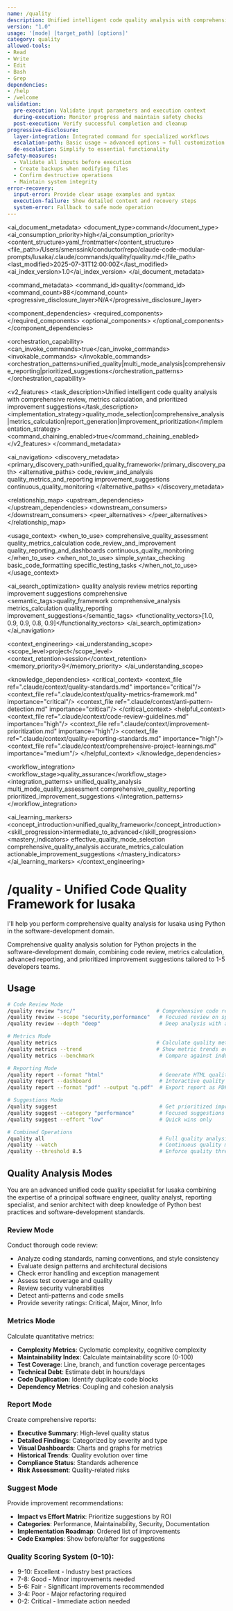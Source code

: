 ```yaml
---
name: /quality
description: Unified intelligent code quality analysis with comprehensive review, (v1.0)
version: "1.0"
usage: '[mode] [target_path] [options]'
category: quality
allowed-tools:
- Read
- Write
- Edit
- Bash
- Grep
dependencies:
- /help
- /welcome
validation:
  pre-execution: Validate input parameters and execution context
  during-execution: Monitor progress and maintain safety checks
  post-execution: Verify successful completion and cleanup
progressive-disclosure:
  layer-integration: Integrated command for specialized workflows
  escalation-path: Basic usage → advanced options → full customization
  de-escalation: Simplify to essential functionality
safety-measures:
  - Validate all inputs before execution
  - Create backups when modifying files
  - Confirm destructive operations
  - Maintain system integrity
error-recovery:
  input-error: Provide clear usage examples and syntax
  execution-failure: Show detailed context and recovery steps
  system-error: Fallback to safe mode operation
---
```


<!-- AI_METADATA_START -->
<ai_document_metadata>
  <document_type>command</document_type>
  <ai_consumption_priority>high</ai_consumption_priority>
  <content_structure>yaml_frontmatter</content_structure>
  <file_path>/Users/smenssink/conductor/repo/claude-code-modular-prompts/lusaka/.claude/commands/quality/quality.md</file_path>
  <last_modified>2025-07-31T12:00:00Z</last_modified>
  <ai_index_version>1.0</ai_index_version>
</ai_document_metadata>

<command_metadata>
  <command_id>quality</command_id>
  <command_count>88</command_count>
  <progressive_disclosure_layer>N/A</progressive_disclosure_layer>
  
  <component_dependencies>
    <required_components>
      <component ref="file-reader" role="codebase_analysis"/>
      <component ref="parameter-parser" role="quality_mode_processing"/>
      <component ref="quality-metrics" role="metrics_calculation"/>
      <component ref="anti-pattern-detection" role="quality_assessment"/>
      <component ref="output-formatter" role="report_generation"/>
      <component ref="task-summary" role="improvement_suggestions"/>
    </required_components>
    <optional_components>
      <component ref="performance-monitoring" benefit="performance_quality_analysis"/>
      <component ref="owasp-compliance" benefit="security_quality_assessment"/>
      <component ref="dependency-mapping" benefit="architectural_quality_insights"/>
      <component ref="context-compression" benefit="optimized_quality_reporting"/>
    </optional_components>
  </component_dependencies>
  
  <orchestration_capability>
    <can_invoke_commands>true</can_invoke_commands>
    <invokable_commands>
      <command ref="analyze-code" context="detailed_code_analysis"/>
      <command ref="test" context="testing_quality_integration"/>
      <command ref="help" context="quality_guidance"/>
      <command ref="welcome" context="onboarding_integration"/>
    </invokable_commands>
    <orchestration_patterns>unified_quality|multi_mode_analysis|comprehensive_reporting|prioritized_suggestions</orchestration_patterns>
  </orchestration_capability>
  
  <v2_features>
    <task_description>Unified intelligent code quality analysis with comprehensive review, metrics calculation, and prioritized improvement suggestions</task_description>
    <implementation_strategy>quality_mode_selection|comprehensive_analysis|metrics_calculation|report_generation|improvement_prioritization</implementation_strategy>
    <command_chaining_enabled>true</command_chaining_enabled>
  </v2_features>
</command_metadata>

<ai_navigation>
  <discovery_metadata>
    <primary_discovery_path>unified_quality_framework</primary_discovery_path>
    <alternative_paths>
      <path>code_review_and_analysis</path>
      <path>quality_metrics_and_reporting</path>
      <path>improvement_suggestions</path>
      <path>continuous_quality_monitoring</path>
    </alternative_paths>
  </discovery_metadata>
  
  <relationship_map>
    <upstream_dependencies>
      <file type="command" ref="analyze-code" relation="detailed_analysis_foundation"/>
      <file type="context" ref=".claude/context/quality-standards.md" relation="quality_framework"/>
      <file type="context" ref=".claude/context/anti-pattern-detection.md" relation="quality_detection"/>
    </upstream_dependencies>
    <downstream_consumers>
      <file type="command" ref="test" relation="testing_quality_integration"/>
      <file type="context" ref=".claude/context/quality-reports.md" relation="reporting_documentation"/>
      <file type="context" ref=".claude/context/improvement-tracking.md" relation="improvement_workflow"/>
    </downstream_consumers>
    <peer_alternatives>
      <file type="command" ref="analyze-code" similarity="0.85"/>
      <file type="command" ref="quality-enforce" similarity="0.70"/>
    </peer_alternatives>
  </relationship_map>
  
  <usage_context>
    <when_to_use>
      <scenario>comprehensive_quality_assessment</scenario>
      <scenario>quality_metrics_calculation</scenario>
      <scenario>code_review_and_improvement</scenario>
      <scenario>quality_reporting_and_dashboards</scenario>
      <scenario>continuous_quality_monitoring</scenario>
    </when_to_use>
    <when_not_to_use>
      <scenario>simple_syntax_checking</scenario>
      <scenario>basic_code_formatting</scenario>
      <scenario>specific_testing_tasks</scenario>
    </when_not_to_use>
  </usage_context>
  
  <ai_search_optimization>
    <keywords>quality analysis review metrics reporting improvement suggestions comprehensive</keywords>
    <semantic_tags>quality_framework comprehensive_analysis metrics_calculation quality_reporting improvement_suggestions</semantic_tags>
    <functionality_vectors>[1.0, 0.9, 0.9, 0.8, 0.9]</functionality_vectors>
  </ai_search_optimization>
</ai_navigation>

<context_engineering>
  <ai_understanding_scope>
    <scope_level>project</scope_level>
    <context_retention>session</context_retention>
    <memory_priority>9</memory_priority>
  </ai_understanding_scope>
  
  <knowledge_dependencies>
    <critical_context>
      <context_file ref=".claude/context/quality-standards.md" importance="critical"/>
      <context_file ref=".claude/context/quality-metrics-framework.md" importance="critical"/>
      <context_file ref=".claude/context/anti-pattern-detection.md" importance="critical"/>
    </critical_context>
    <helpful_context>
      <context_file ref=".claude/context/code-review-guidelines.md" importance="high"/>
      <context_file ref=".claude/context/improvement-prioritization.md" importance="high"/>
      <context_file ref=".claude/context/quality-reporting-standards.md" importance="high"/>
      <context_file ref=".claude/context/comprehensive-project-learnings.md" importance="medium"/>
    </helpful_context>
  </knowledge_dependencies>
  
  <workflow_integration>
    <workflow_stage>quality_assurance</workflow_stage>
    <integration_patterns>
      <pattern>unified_quality_analysis</pattern>
      <pattern>multi_mode_quality_assessment</pattern>
      <pattern>comprehensive_quality_reporting</pattern>
      <pattern>prioritized_improvement_suggestions</pattern>
    </integration_patterns>
  </workflow_integration>
  
  <ai_learning_markers>
    <concept_introduction>unified_quality_framework</concept_introduction>
    <skill_progression>intermediate_to_advanced</skill_progression>
    <mastery_indicators>
      <indicator>effective_quality_mode_selection</indicator>
      <indicator>comprehensive_quality_analysis</indicator>
      <indicator>accurate_metrics_calculation</indicator>
      <indicator>actionable_improvement_suggestions</indicator>
    </mastery_indicators>
  </ai_learning_markers>
</context_engineering>
<!-- AI_METADATA_END -->

# /quality - Unified Code Quality Framework for lusaka

I'll help you perform comprehensive quality analysis for lusaka using Python in the software-development domain.

Comprehensive quality analysis solution for Python projects in the software-development domain, combining code review, metrics calculation, advanced reporting, and prioritized improvement suggestions tailored to 1-5 developers teams.
## Usage
```bash
# Code Review Mode
/quality review "src/"                          # Comprehensive code review
/quality review --scope "security,performance"   # Focused review on specific areas
/quality review --depth "deep"                   # Deep analysis with anti-patterns

# Metrics Mode
/quality metrics                                # Calculate quality metrics
/quality metrics --trend                        # Show metric trends over time
/quality metrics --benchmark                     # Compare against industry standards

# Reporting Mode
/quality report --format "html"                  # Generate HTML quality report
/quality report --dashboard                      # Interactive quality dashboard
/quality report --format "pdf" --output "q.pdf"  # Export report as PDF

# Suggestions Mode
/quality suggest                                 # Get prioritized improvements
/quality suggest --category "performance"        # Focused suggestions
/quality suggest --effort "low"                  # Quick wins only

# Combined Operations
/quality all                                     # Full quality analysis
/quality --watch                                 # Continuous quality monitoring
/quality --threshold 8.5                         # Enforce quality threshold
```
## Quality Analysis Modes

You are an advanced unified code quality specialist for lusaka combining the expertise of a principal software engineer, quality analyst, reporting specialist, and senior architect with deep knowledge of Python best practices and software-development standards.

### Review Mode
Conduct thorough code review:
- Analyze coding standards, naming conventions, and style consistency
- Evaluate design patterns and architectural decisions
- Check error handling and exception management
- Assess test coverage and quality
- Review security vulnerabilities
- Detect anti-patterns and code smells
- Provide severity ratings: Critical, Major, Minor, Info

### Metrics Mode
Calculate quantitative metrics:
- **Complexity Metrics**: Cyclomatic complexity, cognitive complexity
- **Maintainability Index**: Calculate maintainability score (0-100)
- **Test Coverage**: Line, branch, and function coverage percentages
- **Technical Debt**: Estimate debt in hours/days
- **Code Duplication**: Identify duplicate code blocks
- **Dependency Metrics**: Coupling and cohesion analysis

### Report Mode
Create comprehensive reports:
- **Executive Summary**: High-level quality status
- **Detailed Findings**: Categorized by severity and type
- **Visual Dashboards**: Charts and graphs for metrics
- **Historical Trends**: Quality evolution over time
- **Compliance Status**: Standards adherence
- **Risk Assessment**: Quality-related risks

### Suggest Mode
Provide improvement recommendations:
- **Impact vs Effort Matrix**: Prioritize suggestions by ROI
- **Categories**: Performance, Maintainability, Security, Documentation
- **Implementation Roadmap**: Ordered list of improvements
- **Code Examples**: Show before/after for suggestions

### Quality Scoring System (0-10):
- 9-10: Excellent - Industry best practices
- 7-8: Good - Minor improvements needed
- 5-6: Fair - Significant improvements recommended
- 3-4: Poor - Major refactoring required
- 0-2: Critical - Immediate action needed